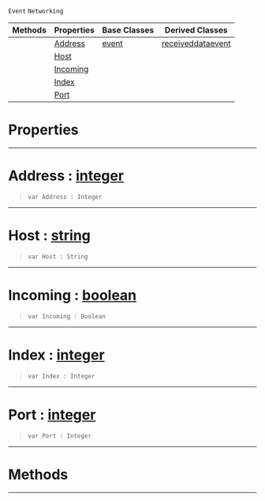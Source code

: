  `Event` `Networking`



|Methods|Properties|Base Classes|Derived Classes|
|---|---|---|---|
| |[ Address](https://plasmaengine.github.io/PlasmaDocs/Plasma1/C++/code_reference/class_reference/connectionevent.markdown#address-plasma-engine-docu)|[event](https://plasmaengine.github.io/PlasmaDocs/Plasma1/C++/code_reference/class_reference/event.markdown)|[receiveddataevent](https://plasmaengine.github.io/PlasmaDocs/Plasma1/C++/code_reference/class_reference/receiveddataevent.markdown)|
| |[ Host](https://plasmaengine.github.io/PlasmaDocs/Plasma1/C++/code_reference/class_reference/connectionevent.markdown#host-plasma-engine-documen)| | |
| |[ Incoming](https://plasmaengine.github.io/PlasmaDocs/Plasma1/C++/code_reference/class_reference/connectionevent.markdown#incoming-plasma-engine-doc)| | |
| |[ Index](https://plasmaengine.github.io/PlasmaDocs/Plasma1/C++/code_reference/class_reference/connectionevent.markdown#index-plasma-engine-docume)| | |
| |[ Port](https://plasmaengine.github.io/PlasmaDocs/Plasma1/C++/code_reference/class_reference/connectionevent.markdown#port-plasma-engine-documen)| | |


 #  Properties


---  
 #  Address : [integer](https://plasmaengine.github.io/PlasmaDocs/Plasma1/C++/code_reference/lightning_base_types/integer.markdown)

> 
> ``` lang=cpp, name=Lightning
> var Address : Integer


---  
 #  Host : [string](https://plasmaengine.github.io/PlasmaDocs/Plasma1/C++/code_reference/lightning_base_types/string.markdown)

> 
> ``` lang=cpp, name=Lightning
> var Host : String


---  
 #  Incoming : [boolean](https://plasmaengine.github.io/PlasmaDocs/Plasma1/C++/code_reference/lightning_base_types/boolean.markdown)

> 
> ``` lang=cpp, name=Lightning
> var Incoming : Boolean


---  
 #  Index : [integer](https://plasmaengine.github.io/PlasmaDocs/Plasma1/C++/code_reference/lightning_base_types/integer.markdown)

> 
> ``` lang=cpp, name=Lightning
> var Index : Integer


---  
 #  Port : [integer](https://plasmaengine.github.io/PlasmaDocs/Plasma1/C++/code_reference/lightning_base_types/integer.markdown)

> 
> ``` lang=cpp, name=Lightning
> var Port : Integer


---  
 #  Methods


---  
 

 
